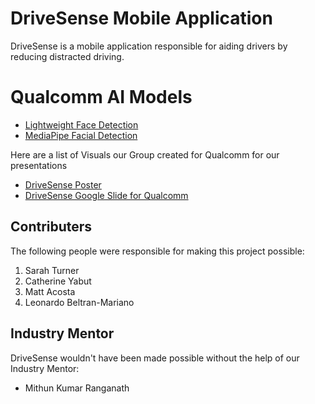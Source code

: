 # DriveSense Mobile Application
DriveSense is a mobile application responsible for aiding drivers by reducing distracted driving.

# Qualcomm AI Models
* [Lightweight Face Detection](https://aihub.qualcomm.com/mobile/models/face_det_lite)
* [MediaPipe Facial Detection](https://aihub.qualcomm.com/models/mediapipe_face?searchTerm=face)

Here are a list of Visuals our Group created for Qualcomm for our presentations
* [DriveSense Poster](https://www.canva.com/design/DAGkp6oUSVc/ble9PVAFf2MNe0QRv3Lygw/edit)
* [DriveSense Google Slide for Qualcomm](https://docs.google.com/presentation/d/1gQWMBXl1OsImoJeU5XQIavfyh2UaH4Qe3ZQekWkG5mU/edit?slide=id.g34df126f4d9_0_0&pli=1#slide=id.g34df126f4d9_0_0)

## Contributers
The following people were responsible for making this project possible:

1. Sarah Turner
2. Catherine Yabut
3. Matt Acosta
4. Leonardo Beltran-Mariano 

## Industry Mentor
DriveSense wouldn't have been made possible without the help of our Industry Mentor:

* Mithun Kumar Ranganath
